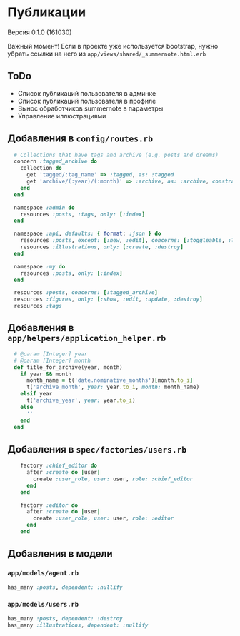 Публикации
==========

Версия 0.1.0 (161030)

Важный момент! Если в проекте уже используется bootstrap, нужно убрать ссылки
на него из `app/views/shared/_summernote.html.erb`

ToDo
----

 * Список публикаций пользователя в админке
 * Список публикаций пользователя в профиле
 * Вынос обработчиков summernote в параметры
 * Управление иллюстрациями

Добавления в `config/routes.rb`
-------------------------------

```ruby
  # Collections that have tags and archive (e.g. posts and dreams)
  concern :tagged_archive do
    collection do
      get 'tagged/:tag_name' => :tagged, as: :tagged
      get 'archive/(:year)/(:month)' => :archive, as: :archive, constraints: { year: /\d{4}/, month: /(\d|1[0-2])/ }
    end
  end

  namespace :admin do
    resources :posts, :tags, only: [:index]
  end

  namespace :api, defaults: { format: :json } do
    resources :posts, except: [:new, :edit], concerns: [:toggleable, :lockable]
    resources :illustrations, only: [:create, :destroy]
  end

  namespace :my do
    resources :posts, only: [:index]
  end

  resources :posts, concerns: [:tagged_archive]
  resources :figures, only: [:show, :edit, :update, :destroy]
  resources :tags
```

Добавления в `app/helpers/application_helper.rb`
-------------------------------------------------

```ruby
  # @param [Integer] year
  # @param [Integer] month
  def title_for_archive(year, month)
    if year && month
      month_name = t('date.nominative_months')[month.to_i]
      t('archive_month', year: year.to_i, month: month_name)
    elsif year
      t('archive_year', year: year.to_i)
    else
      ''
    end
  end
```

Добавления в `spec/factories/users.rb`
--------------------------------------

```ruby
    factory :chief_editor do
      after :create do |user|
        create :user_role, user: user, role: :chief_editor
      end
    end

    factory :editor do
      after :create do |user|
        create :user_role, user: user, role: :editor
      end
    end
```

Добавления в модели
-------------------

### `app/models/agent.rb`

```ruby
has_many :posts, dependent: :nullify
```

### `app/models/users.rb`

```ruby
has_many :posts, dependent: :destroy
has_many :illustrations, dependent: :nullify
```
